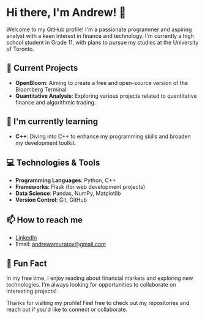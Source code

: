 # Hi there, I'm Andrew! 👋

Welcome to my GitHub profile! I'm a passionate programmer and aspiring analyst with a keen interest in finance and technology. I'm currently a high school student in Grade 11, with plans to pursue my studies at the University of Toronto.

## 🔭 Current Projects
- **OpenBloom**: Aiming to create a free and open-source version of the Bloomberg Terminal.
- **Quantitative Analysis**: Exploring various projects related to quantitative finance and algorithmic trading.

## 🌱 I'm currently learning
- **C++**: Diving into C++ to enhance my programming skills and broaden my development toolkit.

## 💻 Technologies & Tools
- **Programming Languages**: Python, C++
- **Frameworks**: Flask (for web development projects)
- **Data Science**: Pandas, NumPy, Matplotlib
- **Version Control**: Git, GitHub

## 📫 How to reach me
- [LinkedIn](https://ca.linkedin.com/in/andrew-muratov)
- Email: andrewamuratov@gmail.com

## 🌟 Fun Fact
In my free time, I enjoy reading about financial markets and exploring new technologies. I'm always looking for opportunities to collaborate on interesting projects!

Thanks for visiting my profile! Feel free to check out my repositories and reach out if you'd like to connect or collaborate.
